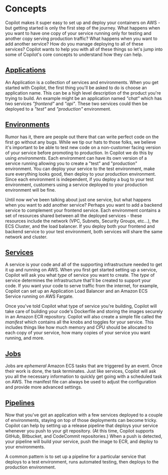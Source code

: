 # Concepts
Copilot makes it super easy to set up and deploy your containers on AWS - but getting started is only the first step of the journey. What happens when you want to have one copy of your service running only for testing and another copy serving production traffic? What happens when you want to add another service? How do you manage deploying to all of these services? Copilot wants to help you with all of these things so let's jump into some of Copilot's core concepts to understand how they can help.

## [Applications](./applications.en.md)

An Application is a collection of services and environments. When you get started with Copilot, the first thing you'll be asked to do is choose an application name. This can be a high level description of the product you're trying to build. An example might be an application named _"chat"_ which has two services _"frontend"_ and _"api"_. These two services could then be deployed to a _"test"_ and _"production"_ environment.

## [Environments](./environments.en.md)

Rumor has it, there are people out there that can write perfect code on the first go without any bugs. While we tip our hats to those folks, we believe it's important to be able to test new code on a non-customer facing version of your service before promoting to production. In Copilot we do this by using _environments_. Each environment can have its own version of a service running allowing you to create a "test" and "production" environment. You can deploy your service to the test environment, make sure everything looks good, then deploy to your production environment. Since each environment is independent, if you deploy a bug to your test environment, customers using a service deployed to your production environment will be fine.

Until now we've been talking about just one service, but what happens when you want to add another service? Perhaps you want to add a backend service to complement your frontend service. Each environment contains a set of resources shared between all the deployed services - these resources include the network (VPC, Subnets, Security Groups, etc...), the ECS Cluster, and the load balancer. If you deploy both your frontend and backend service to your test environment, both services will share the same network and cluster.

## [Services](./services.en.md)

A service is your code and all of the supporting infrastructure needed to get it up and running on AWS. When you first get started setting up a service, Copilot will ask you what _type_ of service you want to create. The _type_ of service determines the infrastructure that'll be created to support your code. If you want your code to serve traffic from the internet, for example, Copilot can set up an Application Load Balancer and an Amazon ECS Service running on AWS Fargate.

Once you've told Copilot what type of service you're building, Copilot will take care of building your code's Dockerfile and storing the images securely in an Amazon ECR repository. Copilot will also create a simple file called the _manifest_ which contains all the knobs and toggles for your service. This includes things like how much memory and CPU should be allocated to each copy of your service, how many copies of your service you want running, and more.

## [Jobs](./jobs.en.md)

Jobs are _ephemeral_ Amazon ECS tasks that are triggered by an event. Once their work is done, the task terminates. Just like services, Copilot will ask you all the necessary information 
to quickly get going with a scheduled task on AWS. The manifest file can always be used to adjust the configuration and provide more advanced settings. 

## [Pipelines](./pipelines.en.md)

Now that you've got an application with a few services deployed to a couple of environments, staying on top of those deployments can become tricky. Copilot can help by setting up a release pipeline that deploys your service whenever you push to your git repository. (At this time, Copilot supports GitHub, Bitbucket, and CodeCommit repositories.) When a push is detected, your pipeline will build your service, push the image to ECR, and deploy to your environments.

A common pattern is to set up a pipeline for a particular service that deploys to a test environment, runs automated testing, then deploys to the production environment.

